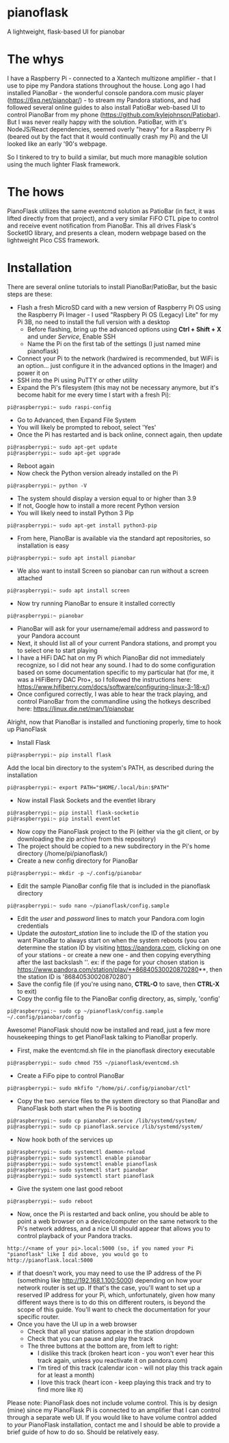 # pianoflask
A lightweight, flask-based UI for pianobar

# The whys
I have a Raspberry Pi - connected to a Xantech multizone amplifier - that I use to pipe my Pandora stations throughout the house. Long ago I had installed PianoBar - the wonderful console pandora.com music player (https://6xq.net/pianobar/) - to stream my Pandora stations, and had followed several online guides to also install PatioBar web-based UI to control PianoBar from my phone (https://github.com/kylejohnson/Patiobar). But I was never really happy with the solution. PatioBar, with it's NodeJS/React dependencies, seemed overly "heavy" for a Raspberry Pi (beared out by the fact that it would continually crash my Pi) and the UI looked like an early '90's webpage.

So I tinkered to try to build a similar, but much more managible solution using the much lighter Flask framework.

# The hows
PianoFlask utilizes the same eventcmd solution as PatioBar (in fact, it was lifted directly from that project), and a very similar FiFO CTL pipe to control and receive event notification from PianoBar. This all drives Flask's SocketIO library, and presents a clean, modern webpage based on the lightweight Pico CSS framework.

# Installation
There are several online tutorials to install PianoBar/PatioBar, but the basic steps are these:
- Flash a fresh MicroSD card with a new version of Raspberry Pi OS using the Raspberry Pi Imager - I used "Raspbery Pi OS (Legacy) Lite" for my Pi 3B, no need to install the full version with a desktop
  - Before flashing, bring up the advanced options using **Ctrl + Shift + X** and under *Service*, Enable SSH
  - Name the Pi on the first tab of the settings (I just named mine pianoflask)
- Connect your Pi to the network (hardwired is recommended, but WiFi is an option... just configure it in the advanced options in the Imager) and power it on
- SSH into the Pi using PuTTY or other utility
- Expand the Pi's filesystem (this may not be necessary anymore, but it's become habit for me every time I start with a fresh Pi):
```
pi@raspberrypi:~ sudo raspi-config
```
  - Go to Advanced, then Expand File System
- You will likely be prompted to reboot, select 'Yes'
- Once the Pi has restarted and is back online, connect again, then update
```
pi@raspberrypi:~ sudo apt-get update
pi@raspberrypi:~ sudo apt-get upgrade
```
- Reboot again
- Now check the Python version already installed on the Pi
```
pi@raspberrypi:~ python -V
```
  - The system should display a version equal to or higher than 3.9
  - If not, Google how to install a more recent Python version
- You will likely need to install Python 3 Pip
```
pi@raspberrypi:~ sudo apt-get install python3-pip
```
- From here, PianoBar is available via the standard apt repositories, so installation is easy
```
pi@raspberrypi:~ sudo apt install pianobar
```
- We also want to install Screen so pianobar can run without a screen attached
```
pi@raspberrypi:~ sudo apt install screen
```
- Now try running PianoBar to ensure it installed correctly
```
pi@raspberrypi:~ pianobar
```
  - PianoBar will ask for your username/email address and password to your Pandora account
  - Next, it should list all of your current Pandora stations, and prompt you to select one to start playing
- I have a HiFi DAC hat on my Pi which PianoBar did not immediately recognize, so I did not hear any sound. I had to do some configuration based on some documentation specific to my particular hat (for me, it was a HiFiBerry DAC Pro+, so I followed the instructions here: https://www.hifiberry.com/docs/software/configuring-linux-3-18-x/)
- Once configured correctly, I was able to hear the track playing, and control PianoBar from the commandline using the hotkeys described here: https://linux.die.net/man/1/pianobar

Alright, now that PianoBar is installed and functioning properly, time to hook up PianoFlask
- Install Flask
```
pi@raspberrypi:~ pip install flask
```
Add the local bin directory to the system's PATH, as described during the installation
```
pi@raspberrypi:~ export PATH="$HOME/.local/bin:$PATH"
```
- Now install Flask Sockets and the eventlet library
```
pi@raspberrypi:~ pip install flask-socketio
pi@raspberrypi:~ pip install eventlet
```
- Now copy the PianoFlask project to the Pi (either via the git client, or by downloading the zip archive from this repository)
- The project should be copied to a new subdirectory in the Pi's home directory (/home/pi/pianoflask/)
- Create a new config directory for PianoBar
```
pi@raspberrypi:~ mkdir -p ~/.config/pianobar
```
- Edit the sample PianoBar config file that is included in the pianoflask directory
```
pi@raspberrypi:~ sudo nano ~/pianoflask/config.sample
```
  - Edit the *user* and *password* lines to match your Pandora.com login credentials
  - Update the *autostart_station* line to include the ID of the station you want PianoBar to always start on when the system reboots (you can determine the station ID by visiting https://pandora.com, clicking on one of your stations - or create a new one - and then copying everything after the last backslash '\'. ex: if the page for your chosen station is https://www.pandora.com/station/play/**86840530020870280**, then the station ID is '86840530020870280')
  - Save the config file (if you're using nano, **CTRL-O** to save, then **CTRL-X** to exit)
- Copy the config file to the PianoBar config directory, as, simply, 'config'
```
pi@raspberrypi:~ sudo cp ~/pianoflask/config.sample ~/.config/pianobar/config
```

Awesome! PianoFlask should now be installed and read, just a few more housekeeping things to get PianoFlask talking to PianoBar properly.
- First, make the eventcmd.sh file in the pianoflask directory executable
```
pi@raspberrypi:~ sudo chmod 755 ~/pianoflask/eventcmd.sh
```
- Create a FiFo pipe to control PianoBar
```
pi@raspberrypi:~ sudo mkfifo "/home/pi/.config/pianobar/ctl"
```
- Copy the two .service files to the system directory so that PianoBar and PianoFlask both start when the Pi is booting
```
pi@raspberrypi:~ sudo cp pianobar.service /lib/systemd/system/
pi@raspberrypi:~ sudo cp pianoflask.service /lib/systemd/system/
```
- Now hook both of the services up
```
pi@raspberrypi:~ sudo systemctl daemon-reload
pi@raspberrypi:~ sudo systemctl enable pianobar
pi@raspberrypi:~ sudo systemctl enable pianoflask
pi@raspberrypi:~ sudo systemctl start pianobar
pi@raspberrypi:~ sudo systemctl start pianoflask
```
- Give the system one last good reboot
```
pi@raspberrypi:~ sudo reboot
```
- Now, once the Pi is restarted and back online, you should be able to point a web browser on a device/computer on the same network to the Pi's network address, and a nice UI should appear that allows you to control playback of your Pandora tracks.
```
http://<name of your pi>.local:5000 (so, if you named your Pi "pianoflask" like I did above, you would go to http://pianoflask.local:5000
```
  - if that doesn't work, you may need to use the IP address of the Pi (something like http://192.168.1.100:5000) depending on how your network router is set up. If that's the case, you'll want to set up a reserved IP address for your Pi, which, unfortunately, given how many different ways there is to do this on different routers, is beyond the scope of this guide. You'll want to check the documentation for your specific router.
- Once you have the UI up in a web browser
  - Check that all your stations appear in the station dropdown
  - Check that you can pause and play the track
  - The three buttons at the bottom are, from left to right:
    - I dislike this track (broken heart icon - you won't ever hear this track again, unless you reactivate it on pandora.com)
    - I'm tired of this track (calendar icon - will not play this track again for at least a month)
    - I love this track (heart icon - keep playing this track and try to find more like it)

Please note: PianoFlask does not include volume control. This is by design (mine) since my PianoFlask Pi is connected to an amplifier that I can control through a separate web UI. If you would like to have volume control added to *your* PianoFlask installation, contact me and I should be able to provide a brief guide of how to do so. Should be relatively easy.


